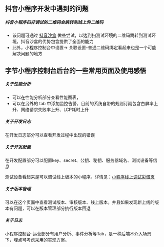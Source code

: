 ## 抖音小程序开发中遇到的问题

##### 抖音小程序扫非调试的二维码会跳转到线上的二维码

- 该问题可通过 [抖音沙盒](https://developer.open-douyin.com/docs/resource/zh-CN/developer/tools/sandbox/) 做些尝试，以达到扫测试环境的二维码跳转到测试环境，抖音沙盒的优势包含提供了全面的能力
- 此外，小程序控制台中设置-> 关联设置-普通二维码绑定看起来也是一个可能解决问题的地方

## 字节小程序控制台后台的一些常用页面及使用感悟

##### 关于性能分析

- 可以在性能分析部分查看性能图表，
- 可以在另外的 tab 中添加监控告警，目前的系统自带的规则订阅包含白屏率上升、网络请求失败率上升、LCP耗时上升

##### 关于开发日志

在开发日志部分可以查看开发过程中出现的错误

##### 关于开发配置

在开发配置部分可以配置key、secret、公钥、秘钥、服务器域名、测试设备等信息

测试设备看起来是可以调试线上版本的小程序。详情见：[小程序线上调试彩蛋页](https://developer.open-douyin.com/docs/resource/zh-CN/mini-app/develop/developer-instrument/development-assistance/bonus-scene/)

##### 关于版本管理

可以在这个页面中查看测试版本、审核版本、线上版本。并且如果发现新上线的版本有问题，可以在版本管理部分执行版本回退

##### 关于日志
小程序控制台-运营部分有用户分析、事件分析等Tab，是一种后端不介入场景下，埋点可考虑采用的实现方案。

